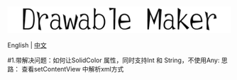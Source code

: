 ![image_title.png](https://github.com/Remielpub/DrawableMaker/blob/main/image/image_title.png)

English | [中文](https://github.com/Remielpub/DrawableMaker/blob/main/README_CN.MD)

#1.带解决问题：如何让SolidColor 属性，同时支持Int 和 String，不使用Any: 思路： 查看setContentView 中解析xml方式
